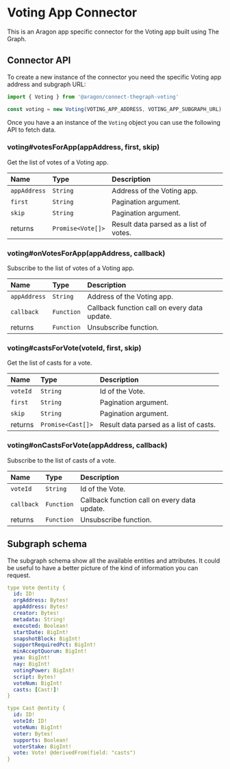 # Voting App Connector

This is an Aragon app specific connector for the Voting app built using The Graph.

## Connector API

To create a new instance of the connector you need the specific Voting app address and subgraph URL:

```javascript
import { Voting } from '@aragon/connect-thegraph-voting'

const voting = new Voting(VOTING_APP_ADDRESS, VOTING_APP_SUBGRAPH_URL)
```

Once you have a an instance of the `Voting` object you can use the following API to fetch data.

### voting\#votesForApp\(appAddress, first, skip\)

Get the list of votes of a Voting app.

| Name         | Type              | Description                            |
| :----------- | :---------------- | :------------------------------------- |
| `appAddress` | `String`          | Address of the Voting app.             |
| `first`      | `String`          | Pagination argument.                   |
| `skip`       | `String`          | Pagination argument.                   |
| returns      | `Promise<Vote[]>` | Result data parsed as a list of votes. |

### voting\#onVotesForApp\(appAddress, callback\)

Subscribe to the list of votes of a Voting app.

| Name         | Type       | Description                                  |
| :----------- | :--------- | :------------------------------------------- |
| `appAddress` | `String`   | Address of the Voting app.                   |
| `callback`   | `Function` | Callback function call on every data update. |
| returns      | `Function` | Unsubscribe function.                        |

### voting\#castsForVote\(voteId, first, skip\)

Get the list of casts for a vote.

| Name     | Type              | Description                            |
| :------- | :---------------- | :------------------------------------- |
| `voteId` | `String`          | Id of the Vote.                        |
| `first`  | `String`          | Pagination argument.                   |
| `skip`   | `String`          | Pagination argument.                   |
| returns  | `Promise<Cast[]>` | Result data parsed as a list of casts. |

### voting\#onCastsForVote\(appAddress, callback\)

Subscribe to the list of casts of a vote.

| Name       | Type       | Description                                  |
| :--------- | :--------- | :------------------------------------------- |
| `voteId`   | `String`   | Id of the Vote.                              |
| `callback` | `Function` | Callback function call on every data update. |
| returns    | `Function` | Unsubscribe function.                        |

## Subgraph schema

The subgraph schema show all the available entities and attributes. It could be useful to have a better picture of the kind of information you can request.

```yaml
type Vote @entity {
  id: ID!
  orgAddress: Bytes!
  appAddress: Bytes!
  creator: Bytes!
  metadata: String!
  executed: Boolean!
  startDate: BigInt!
  snapshotBlock: BigInt!
  supportRequiredPct: BigInt!
  minAcceptQuorum: BigInt!
  yea: BigInt!
  nay: BigInt!
  votingPower: BigInt!
  script: Bytes!
  voteNum: BigInt!
  casts: [Cast!]!
}

type Cast @entity {
  id: ID!
  voteId: ID!
  voteNum: BigInt!
  voter: Bytes!
  supports: Boolean!
  voterStake: BigInt!
  vote: Vote! @derivedFrom(field: "casts")
}
```
